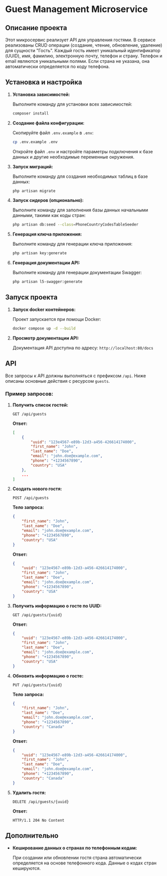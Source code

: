 
# Guest Management Microservice

## Описание проекта

Этот микросервис реализует API для управления гостями. В сервисе реализованы CRUD операции (создание, чтение, обновление, удаление) для сущности "Гость". Каждый гость имеет уникальный идентификатор (UUID), имя, фамилию, электронную почту, телефон и страну. Телефон и email являются уникальными полями. Если страна не указана, она автоматически определяется по коду телефона.

## Установка и настройка

1. **Установка зависимостей:**

   Выполните команду для установки всех зависимостей:

    ```bash
    composer install
    ```

2. **Создание файла конфигурации:**

   Скопируйте файл `.env.example` в `.env`:

    ```bash
    cp .env.example .env
    ```

   Откройте файл `.env` и настройте параметры подключения к базе данных и другие необходимые переменные окружения.

3. **Запуск миграций:**

   Выполните команду для создания необходимых таблиц в базе данных:

    ```bash
    php artisan migrate
    ```

4. **Запуск сидеров (опционально):**

   Выполните команду для заполнения базы данных начальными данными, такими как коды стран:

    ```bash
    php artisan db:seed --class=PhoneCountryCodesTableSeeder
    ```

5. **Генерация ключа приложения:**

   Выполните команду для генерации ключа приложения:

    ```bash
    php artisan key:generate
    ```

6. **Генерация документации API:**

   Выполните команду для генерации документации Swagger:

    ```bash
    php artisan l5-swagger:generate
    ```

## Запуск проекта

1. **Запуск docker контейнеров:**

   Проект запускается при помощи Docker:

    ```bash
    docker compose up -d --build
    ```

2. **Просмотр документации API:**

   Документация API доступна по адресу: `http://localhost:80/docs`

## API

Все запросы к API должны выполняться с префиксом `/api`. Ниже описаны основные действия с ресурсом `guests`.

### Пример запросов:

1. **Получить список гостей:**

    ```http
    GET /api/guests
    ```

   **Ответ:**

    ```json
    [
        {
            "uuid": "123e4567-e89b-12d3-a456-426614174000",
            "first_name": "John",
            "last_name": "Doe",
            "email": "john.doe@example.com",
            "phone": "+1234567890",
            "country": "USA"
        },
        ...
    ]
    ```

2. **Создать нового гостя:**

    ```http
    POST /api/guests
    ```

   **Тело запроса:**

    ```json
    {
        "first_name": "John",
        "last_name": "Doe",
        "email": "john.doe@example.com",
        "phone": "+1234567890",
        "country": "USA"
    }
    ```

   **Ответ:**

    ```json
    {
        "uuid": "123e4567-e89b-12d3-a456-426614174000",
        "first_name": "John",
        "last_name": "Doe",
        "email": "john.doe@example.com",
        "phone": "+1234567890",
        "country": "USA"
    }
    ```

3. **Получить информацию о госте по UUID:**

    ```http
    GET /api/guests/{uuid}
    ```

   **Ответ:**

    ```json
    {
        "uuid": "123e4567-e89b-12d3-a456-426614174000",
        "first_name": "John",
        "last_name": "Doe",
        "email": "john.doe@example.com",
        "phone": "+1234567890",
        "country": "USA"
    }
    ```

4. **Обновить информацию о госте:**

    ```http
    PUT /api/guests/{uuid}
    ```

   **Тело запроса:**

    ```json
    {
        "first_name": "John",
        "last_name": "Doe",
        "email": "john.doe@example.com",
        "phone": "+1234567890",
        "country": "Canada"
    }
    ```

   **Ответ:**

    ```json
    {
        "uuid": "123e4567-e89b-12d3-a456-426614174000",
        "first_name": "John",
        "last_name": "Doe",
        "email": "john.doe@example.com",
        "phone": "+1234567890",
        "country": "Canada"
    }
    ```

5. **Удалить гостя:**

    ```http
    DELETE /api/guests/{uuid}
    ```

   **Ответ:**

    ```http
    HTTP/1.1 204 No Content
    ```

## Дополнительно

- **Кеширование данных о странах по телефонным кодам:**

  При создании или обновлении гостя страна автоматически определяется на основе телефонного кода. Данные о кодах стран кешируются.
